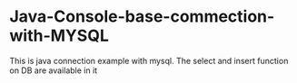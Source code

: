 # Java-Console-base-commection-with-MYSQL

This is java connection example with mysql. The select and insert function on DB are available in it 
